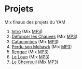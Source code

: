 # Projets

Mix finaux des projets du YAM

1. [Intro](Intro/) (Mix [MP3](Intro/mix/Intro.mp3))
2. [Défoncer les Chauves](Chauves/) (Mix [MP3](Chauves/mix/Chauves.mp3))
3. [Catacombes](Catacombes/) (Mix [MP3](Catacombes/mix/Catacombes.mp3))
4. [Perdu son Mohawk](Mohawk/) (Mix [MP3](Mohawk/mix/Mohawk.mp3))
5. [Reggae](Reggae/) (Mix [MP3](Reggae/mix/Reggae.mp3))
6. [Le Loup](Loup/) (Mix [MP3](Loup/mix/Loup.mp3))
7. [Le Chevreuil](Chevreuil/) (Mix [MP3](Chevreuil/mix/Chevreuil.mp3))
